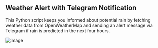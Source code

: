 ## **Weather Alert with Telegram Notification**

This Python script keeps you informed about potential rain by fetching weather data from OpenWeatherMap and sending an alert message via Telegram if rain is predicted in the next four hours.

![image](https://github.com/PiyushBagde/100-days-of-python/assets/100503136/1a27e5a6-2936-4e37-867e-293433285c5c)

